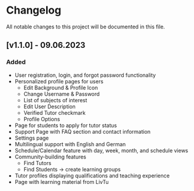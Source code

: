 # Changelog

All notable changes to this project will be documented in this file.

## [v1.1.0] - 09.06.2023

### Added
- User registration, login, and forgot password functionality
- Personalized profile pages for users
  - Edit Background & Profile Icon
  - Change Username & Password
  - List of subjects of interest
  - Edit User Description
  - Verified Tutor checkmark
  - Profile Options  
- Page for students to apply for tutor status
- Support Page with FAQ section and contact information
- Settings page 
- Multilingual support with English and German
- Schedule/Calendar feature with day, week, month, and schedule views
- Community-building features
   - Find Tutors
   - Find Students -> create learning groups 
- Tutor profiles displaying qualifications and teaching experience
- Page with learning material from LivTu
